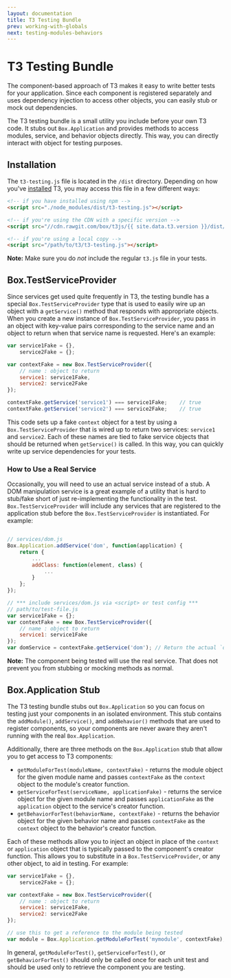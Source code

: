```yaml
---
layout: documentation
title: T3 Testing Bundle
prev: working-with-globals
next: testing-modules-behaviors
---
```


# T3 Testing Bundle

The component-based approach of T3 makes it easy to write better tests for your application. Since each component is registered separately and uses dependency injection to access other objects, you can easily stub or mock out dependencies.

The T3 testing bundle is a small utility you include before your own T3 code. It stubs out `Box.Application` and provides methods to access modules, service, and behavior objects directly. This way, you can directly interact with object for testing purposes.

## Installation

The `t3-testing.js` file is located in the `/dist` directory. Depending on how you've [installed](../installation) T3, you may access this file in a few different ways:

```html
<!-- if you have installed using npm -->
<script src="./node_modules/dist/t3-testing.js"></script>

<!-- if you're using the CDN with a specific version -->
<script src="//cdn.rawgit.com/box/t3js/{{ site.data.t3.version }}/dist/t3-testing.js"></script>

<!-- if you're using a local copy -->
<script src="/path/to/t3/t3-testing.js"></script>
```

**Note:** Make sure you do *not* include the regular `t3.js` file in your tests.

## Box.TestServiceProvider

Since services get used quite frequently in T3, the testing bundle has a special `Box.TestServiceProvider` type that is used to easily wire up an object with a `getService()` method that responds with appropriate objects. When you create a new instance of `Box.TestServiceProvider`, you pass in an object with key-value pairs corresponding to the service name and an object to return when that service name is requested. Here's an example:

```js
var service1Fake = {},
    service2Fake = {};

var contextFake = new Box.TestServiceProvider({
    // name : object to return
    service1: service1Fake,
    service2: service2Fake
});

contextFake.getService('service1') === service1Fake;    // true
contextFake.getService('service2') === service2Fake;    // true
```

This code sets up a fake `context` object for a test by using a `Box.TestServiceProvider` that is wired up to return two services: `service1` and `service2`. Each of these names are tied to fake service objects that should be returned when `getService()` is called. In this way, you can quickly write up service dependencies for your tests.

### How to Use a Real Service

Occasionally, you will need to use an actual service instead of a stub. A DOM manipulation service is a great example of a utility that is hard to stub/fake short of just re-implementing the functionality in the test. `Box.TestServiceProvider` will include any services that are registered to the application stub before the `Box.TestServiceProvider` is instantiated. For example:

```js

// services/dom.js
Box.Application.addService('dom', function(application) {
    return {
        ...
        addClass: function(element, class) {
            ...
        }
    };
});
```

```js
// *** include services/dom.js via <script> or test config ***
// path/to/test-file.js
var service1Fake = {};
var contextFake = new Box.TestServiceProvider({
    // name : object to return
    service1: service1Fake
});
var domService = contextFake.getService('dom'); // Return the actual `dom` service.
```

**Note:** The component being tested will use the real service. That does not prevent you from stubbing or mocking methods as normal.

## Box.Application Stub

The T3 testing bundle stubs out `Box.Application` so you can focus on testing just your components in an isolated environment. This stub contains the `addModule()`, `addService()`, and `addBehavior()` methods that are used to register components, so your components are never aware they aren't running with the real `Box.Application`.

Additionally, there are three methods on the `Box.Application` stub that allow you to get access to T3 components:

* `getModuleForTest(moduleName, contextFake)` - returns the module object for the given module name and passes `contextFake` as the `context` object to the module's creator function.
* `getServiceForTest(serviceName, applicationFake)` - returns the service object for the given module name and passes `applicationFake` as the `application` object to the service's creator function.
* `getBehaviorForTest(behaviorName, contextFake)` - returns the behavior object for the given behavior name and passes `contextFake` as the `context` object to the behavior's creator function.

Each of these methods allow you to inject an object in place of the `context` or `application` object that is typically passed to the component's creator function. This allows you to substitute in a `Box.TestServiceProvider`, or any other object, to aid in testing. For example:

```js
var service1Fake = {},
    service2Fake = {};

var contextFake = new Box.TestServiceProvider({
    // name : object to return
    service1: service1Fake,
    service2: service2Fake
});

// use this to get a reference to the module being tested
var module = Box.Application.getModuleForTest('mymodule', contextFake);
```

In general, `getModuleForTest()`, `getServiceForTest()`, or `getBehaviorForTest()` should only be called once for each unit test and should be used only to retrieve the component you are testing.
